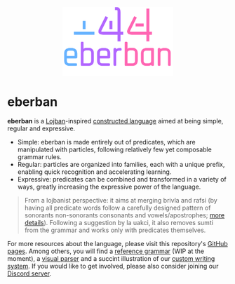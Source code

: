 <div align="center"> <a href="https://mia-entropy.github.io/eberban/"><img src="./images/logo.png" width="50%" /></a> </div>

eberban
=========

**eberban** is a [Lojban](https://mw.lojban.org/papri/Lojban)-inspired
[constructed language](https://en.wikipedia.org/wiki/Constructed_language) aimed
at being simple, regular and expressive.

- Simple: eberban is made entirely out of predicates, which are manipulated with
  particles, following relatively few yet composable grammar rules.
- Regular: particles are organized into families, each with a unique prefix,
  enabling quick recognition and accelerating learning.
- Expressive: predicates can be combined and transformed in a variety of ways,
  greatly increasing the expressive power of the language.

> From a lojbanist perspective: it aims at merging brivla and rafsi (by having
> all predicate words follow a carefully designed pattern of sonorants
> non-sonorants consonants and vowels/apostrophes; [more
> details](https://mia-entropy.github.io/eberban/books/tour/book/morphology.html)).
> Following a suggestion by la uakci, it also removes sumti from the grammar and
> works only with predicates themselves.

For more resources about the language, please visit this repository's [GitHub
pages](https://mia-entropy.github.io/eberban/). Among others, you will find a
[reference
grammar](https://mia-entropy.github.io/eberban/books/reference_en/book/) (WIP at
the moment), a [visual
parser](https://mia-entropy.github.io/eberban/parsers/web/parser_box_glosser.html)
and a succint illustration of our [custom writing
system](https://mia-entropy.github.io/eberban/images/writing_system.svg). If you
would like to get involved, please also consider joining our [Discord
server](https://discord.com/invite/KKB79RwWUc).